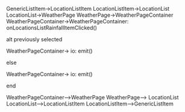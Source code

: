 GenericListItem->LocationListItem
LocationListItem->LocationList
LocationList->WeatherPage
WeatherPage->WeatherPageContainer
WeatherPageContainer->WeatherPageContainer: onLocationsListRainfallItemClicked()

alt previously selected

WeatherPageContainer-> io: emit()

else 

WeatherPageContainer-> io: emit()

end

WeatherPageContainer-->WeatherPage
WeatherPage--> LocationList
LocationList-->LocationListItem
LocationListItem-->GenericListItem